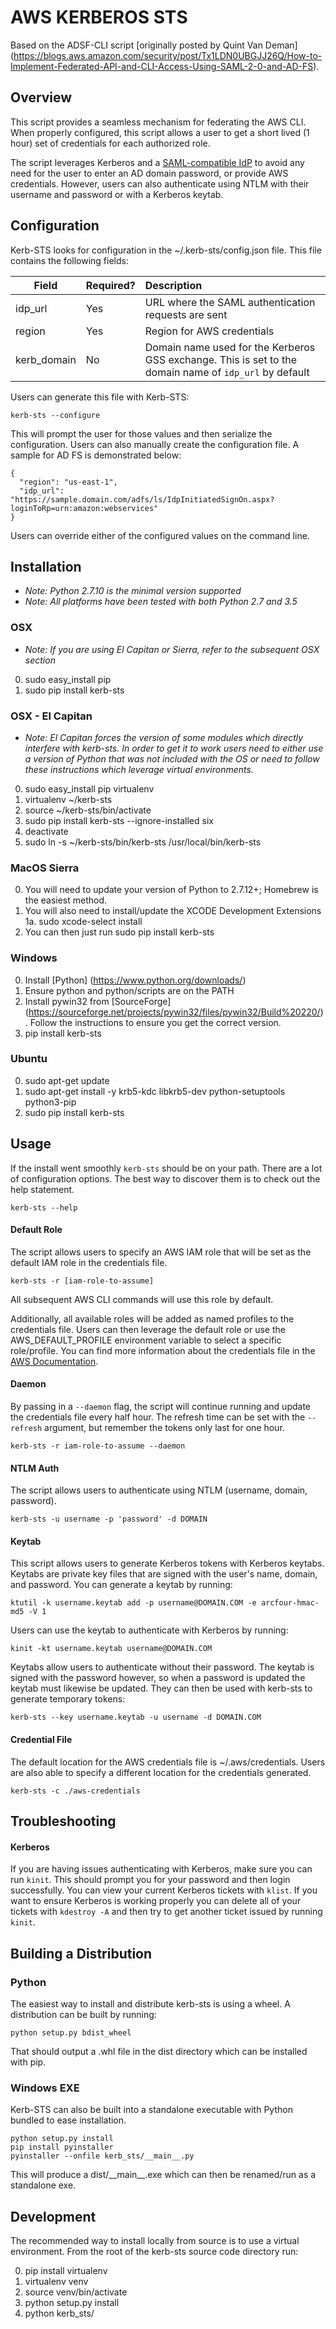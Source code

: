 # AWS KERBEROS STS
Based on the ADSF-CLI script  [originally posted by Quint Van Deman] (https://blogs.aws.amazon.com/security/post/Tx1LDN0UBGJJ26Q/How-to-Implement-Federated-API-and-CLI-Access-Using-SAML-2-0-and-AD-FS).

## Overview
This script provides a seamless mechanism for federating the AWS CLI. When properly configured, this script allows a user to get a short lived (1 hour) set of credentials for each authorized role.

The script leverages Kerberos and a [SAML-compatible IdP](https://docs.aws.amazon.com/IAM/latest/UserGuide/id_roles_providers_create_saml.html) to avoid any need for the user to enter
an AD domain password, or provide AWS credentials. However, users can also
authenticate using NTLM with their username and password or with a Kerberos keytab.

## Configuration
Kerb-STS looks for configuration in the ~/.kerb-sts/config.json file. This file contains the following fields: 

Field | Required? | Description
--- |:--- |:---
idp_url | Yes | URL where the SAML authentication requests are sent
region | Yes | Region for AWS credentials
kerb_domain | No | Domain name used for the Kerberos GSS exchange. This is set to the domain name of `idp_url` by default

Users can generate this file with Kerb-STS:
```
kerb-sts --configure
```
This will prompt the user for those values and then serialize the configuration. Users
can also manually create the configuration file. A sample for AD FS is demonstrated below:
```
{
  "region": "us-east-1",
  "idp_url": "https://sample.domain.com/adfs/ls/IdpInitiatedSignOn.aspx?loginToRp=urn:amazon:webservices"
}
```
Users can override either of the configured values on the command line.

## Installation
* *Note: Python 2.7.10 is the minimal version supported*
* *Note: All platforms have been tested with both Python 2.7 and 3.5*

### OSX
* *Note: If you are using El Capitan or Sierra, refer to the subsequent OSX section*

0. sudo easy_install pip
1. sudo pip install kerb-sts

### OSX - El Capitan
* *Note: El Capitan forces the version of some modules which directly interfere with kerb-sts. In order to
get it to work users need to either use a version of Python that was not included with the OS or need
to follow these instructions which leverage virtual environments.*

0. sudo easy_install pip virtualenv
1. virtualenv ~/kerb-sts
2. source ~/kerb-sts/bin/activate
3. sudo pip install kerb-sts --ignore-installed six
4. deactivate
5. sudo ln -s ~/kerb-sts/bin/kerb-sts /usr/local/bin/kerb-sts

### MacOS Sierra
0. You will need to update your version of Python to 2.7.12+; Homebrew is the easiest method.
1. You will also need to install/update the XCODE Development Extensions
  1a. sudo xcode-select install
2. You can then just run sudo pip install kerb-sts

### Windows
0. Install [Python] (https://www.python.org/downloads/)
1. Ensure python and python/scripts are on the PATH
2. Install pywin32 from [SourceForge] (https://sourceforge.net/projects/pywin32/files/pywin32/Build%20220/). Follow the instructions to ensure you get the correct version.
3. pip install kerb-sts

### Ubuntu
0. sudo apt-get update
1. sudo apt-get install -y krb5-kdc libkrb5-dev python-setuptools python3-pip
2. sudo pip install kerb-sts

## Usage
If the install went smoothly `kerb-sts` should be on your path. There are a lot of configuration options.
The best way to discover them is to check out the help statement.
```
kerb-sts --help
```

#### Default Role
The script allows users to specify an AWS IAM role that will be set as the default IAM role in
the credentials file.
```
kerb-sts -r [iam-role-to-assume]
```
All subsequent AWS CLI commands will use this role by default.

Additionally, all available roles will be added as named profiles to the credentials file.
Users can then leverage the default role or use the AWS_DEFAULT_PROFILE environment variable to
select a specific role/profile. You can find more information about the credentials file
in the [AWS Documentation](http://docs.aws.amazon.com/cli/latest/userguide/cli-chap-getting-started.html#cli-config-files).

#### Daemon
By passing in a `--daemon` flag, the script will continue running and update the credentials file every
half hour. The refresh time can be set with the `--refresh` argument, but remember
the tokens only last for one hour.
```
kerb-sts -r iam-role-to-assume --daemon
```

#### NTLM Auth
The script allows users to authenticate using NTLM (username, domain, password).
```
kerb-sts -u username -p 'password' -d DOMAIN
```

#### Keytab
This script allows users to generate Kerberos tokens with Kerberos keytabs. Keytabs
are private key files that are signed with the user's name, domain, and password.
You can generate a keytab by running:
```
ktutil -k username.keytab add -p username@DOMAIN.COM -e arcfour-hmac-md5 -V 1
```
Users can use the keytab to authenticate with Kerberos by running:
```
kinit -kt username.keytab username@DOMAIN.COM
```
Keytabs allow users to authenticate without their password. The keytab is signed with the password however, so
when a password is updated the keytab must likewise be updated.
They can then be used with kerb-sts to generate temporary tokens:
```
kerb-sts --key username.keytab -u username -d DOMAIN.COM
```

#### Credential File
The default location for the AWS credentials file is ~/.aws/credentials. Users are also able to specify
a different location for the credentials generated.
```
kerb-sts -c ./aws-credentials
```

## Troubleshooting
#### Kerberos
If you are having issues authenticating with Kerberos, make sure you can run `kinit`. This should prompt you for
your password and then login successfully. You can view your current Kerberos tickets with `klist`. If you want to
ensure Kerberos is working properly you can delete all of your tickets with `kdestroy -A` and then try to get another
ticket issued by running `kinit`.

## Building a Distribution
### Python
The easiest way to install and distribute kerb-sts is using a wheel.
A distribution can be built by running:
```
python setup.py bdist_wheel
```
That should output a .whl file in the dist directory which can be installed with pip.

### Windows EXE
Kerb-STS can also be built into a standalone executable with Python bundled to ease installation.
```
python setup.py install
pip install pyinstaller
pyinstaller --onfile kerb_sts/__main__.py
```
This will produce a dist/\_\_main__.exe which can then be renamed/run as a standalone exe.

## Development
The recommended way to install locally from source is to use a virtual environment. From the root
of the kerb-sts source code directory run:

0. pip install virtualenv
1. virtualenv venv
2. source venv/bin/activate
3. python setup.py install
4. python kerb_sts/
